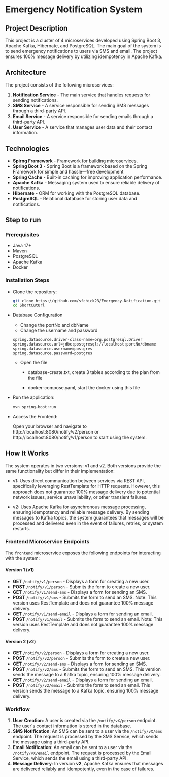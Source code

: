 # Emergency Notification System


## Project Description

This project is a cluster of 4 microservices developed using Spring Boot 3, Apache Kafka, Hibernate, and PostgreSQL. The main goal of the system is to send emergency notifications to users via SMS and email. The project ensures 100% message delivery by utilizing idempotency in Apache Kafka.

## Architecture

The project consists of the following microservices:

1. **Notification Service** - The main service that handles requests for sending notifications.
2. **SMS Service** - A service responsible for sending SMS messages through a third-party API.
3. **Email Service** - A service responsible for sending emails through a third-party API.
4. **User  Service** - A service that manages user data and their contact information.

## Technologies
- **Spirng Framework** -  Framework for building microservices.
- **Spring Boot 3** - Spring Boot is a framework based on the Spring Framework for simple and hassle—free development
-  **Spring Cache** - Built-in caching for improving application performance.
- **Apache Kafka** - Messaging system used to ensure reliable delivery of notifications.
- **Hibernate** - ORM for working with the PostgreSQL database.
- **PostgreSQL** - Relational database for storing user data and notifications.

## Step to run

### Prerequisites

- Java 17+
- Maven
- PostgreSQL
- Apache Kafka
- Docker

### Installation Steps

  - Clone the repository:

     ```bash
     git clone https://github.com/sfchick23/Emergency-Notification.git
     cd ShortCutUrl

  - Database Configuration

     - Change the portNo and dbName
     - Change the username and password
   
    ```properties
    spring.datasource.driver-class-name=org.postgresql.Driver
    spring.datasource.url=jdbc:postgresql://localhost:portNo/dbname
    spring.datasource.username=postgres
    spring.datasource.password=postgres
    ```
    - Open the file
      - database-create.txt,
        create 3 tables according to the plan from the file

      - docker-compose.yaml,
        start the docker using this file
    
  - Run the application:
    ```bash
    mvn spring-boot:run
    ```
  - Access the Frontend:

    Open your browser and navigate to http://localhost:8080/notify/v2/person or http://localhost:8080/notify/v1/person to start using the system.
     
## How It Works

The system operates in two versions: v1 and v2. Both versions provide the same functionality but differ in their implementation:

- v1: Uses direct communication between services via REST API, specifically leveraging RestTemplate for HTTP requests. However, this approach does not guarantee 100% message delivery due to potential network issues, service unavailability, or other transient failures.

- v2: Uses Apache Kafka for asynchronous message processing, ensuring idempotency and reliable message delivery. By sending messages to Kafka topics, the system guarantees that messages will be processed and delivered even in the event of failures, retries, or system restarts.

### Frontend Microservice Endpoints

The `frontend` microservice exposes the following endpoints for interacting with the system:

#### Version 1 (v1)

- **GET** `/notify/v1/person` - Displays a form for creating a new user.
- **POST** `/notify/v1/person` - Submits the form to create a new user.
- **GET** `/notify/v1/send-sms` - Displays a form for sending an SMS.
- **POST** `/notify/v1/sms` - Submits the form to send an SMS. Note: This version uses RestTemplate and does not guarantee 100% message delivery.
- **GET** `/notify/v1/send-email` - Displays a form for sending an email.
- **POST** `/notify/v1/email` - Submits the form to send an email. Note: This version uses RestTemplate and does not guarantee 100% message delivery.

#### Version 2 (v2)

- **GET** `/notify/v2/person` - Displays a form for creating a new user.
- **POST** `/notify/v2/person` - Submits the form to create a new user.
- **GET** `/notify/v2/send-sms` - Displays a form for sending an SMS.
- **POST** `/notify/v2/sms` - Submits the form to send an SMS. This version sends the message to a Kafka topic, ensuring 100% message delivery.
- **GET** `/notify/v2/send-email` - Displays a form for sending an email.
- **POST** `/notify/v2/email` - Submits the form to send an email. This version sends the message to a Kafka topic, ensuring 100% message delivery.

### Workflow

1. **User Creation**: A user is created via the `/notify/vX/person` endpoint. The user's contact information is stored in the database.
2. **SMS Notification**: An SMS can be sent to a user via the `/notify/vX/sms` endpoint. The request is processed by the SMS Service, which sends the message using a third-party API.
3. **Email Notification**: An email can be sent to a user via the `/notify/vX/email` endpoint. The request is processed by the Email Service, which sends the email using a third-party API.
4. **Message Delivery**: In version **v2**, Apache Kafka ensures that messages are delivered reliably and idempotently, even in the case of failures.
